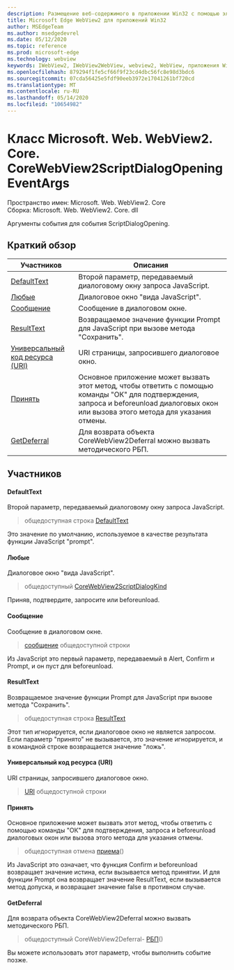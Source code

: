 ```yaml
---
description: Размещение веб-содержимого в приложении Win32 с помощью элемента управления Microsoft Edge WebView2
title: Microsoft Edge WebView2 для приложений Win32
author: MSEdgeTeam
ms.author: msedgedevrel
ms.date: 05/12/2020
ms.topic: reference
ms.prod: microsoft-edge
ms.technology: webview
keywords: IWebView2, IWebView2WebView, webview2, WebView, приложения Win32, Win32, EDGE, ICoreWebView2, ICoreWebView2Controller, элемент управления "веб-браузер", HTML Edge
ms.openlocfilehash: 879294f1fe5cf66f9f23cd4dbc56fc8e98d3bdc6
ms.sourcegitcommit: 07cda56425e5fdf90eeb3972e17041261bf720cd
ms.translationtype: MT
ms.contentlocale: ru-RU
ms.lasthandoff: 05/14/2020
ms.locfileid: "10654982"
---
```

# Класс Microsoft. Web. WebView2. Core. CoreWebView2ScriptDialogOpeningEventArgs 

Пространство имен: Microsoft. Web. WebView2. Core \
Сборка: Microsoft. Web. WebView2. Core. dll

Аргументы события для события ScriptDialogOpening.

## Краткий обзор

 Участников                        | Описания
--------------------------------|---------------------------------------------
[DefaultText](#defaulttext) | Второй параметр, передаваемый диалоговому окну запроса JavaScript.
[Любые](#kind) | Диалоговое окно "вида JavaScript".
[Сообщение](#message) | Сообщение в диалоговом окне.
[ResultText](#resulttext) | Возвращаемое значение функции Prompt для JavaScript при вызове метода "Сохранить".
[Универсальный код ресурса (URI)](#uri) | URI страницы, запросившего диалоговое окно.
[Принять](#accept) | Основное приложение может вызвать этот метод, чтобы ответить с помощью команды "ОК" для подтверждения, запроса и beforeunload диалоговых окон или вызова этого метода для указания отмены.
[GetDeferral](#getdeferral) | Для возврата объекта CoreWebView2Deferral можно вызвать методического РБП.

## Участников

#### DefaultText 

Второй параметр, передаваемый диалоговому окну запроса JavaScript.

> общедоступная строка [DefaultText](#defaulttext)

Это значение по умолчанию, используемое в качестве результата функции JavaScript "prompt".

#### Любые 

Диалоговое окно "вида JavaScript".

> общедоступный [CoreWebView2ScriptDialogKind](#kind)

Приняв, подтвердите, запросите или beforeunload.

#### Сообщение 

Сообщение в диалоговом окне.

> [сообщение](#message) общедоступной строки

Из JavaScript это первый параметр, передаваемый в Alert, Confirm и Prompt, и он пуст для beforeunload.

#### ResultText 

Возвращаемое значение функции Prompt для JavaScript при вызове метода "Сохранить".

> общедоступная строка [ResultText](#resulttext)

Этот тип игнорируется, если диалоговое окно не является запросом. Если параметр "принято" не вызывается, это значение игнорируется, и в командной строке возвращается значение "ложь".

#### Универсальный код ресурса (URI) 

URI страницы, запросившего диалоговое окно.

> [URI](#uri) общедоступной строки

#### Принять 

Основное приложение может вызвать этот метод, чтобы ответить с помощью команды "ОК" для подтверждения, запроса и beforeunload диалоговых окон или вызова этого метода для указания отмены.

> общедоступная отмена [приема](#accept)()

Из JavaScript это означает, что функция Confirm и beforeunload возвращает значение истина, если вызывается метод принятии. И для функции Prompt она возвращает значение ResultText, если вызывается метод допуска, и возвращает значение false в противном случае.

#### GetDeferral 

Для возврата объекта CoreWebView2Deferral можно вызвать методического РБП.

> общедоступный CoreWebView2Deferral- [РБП](#getdeferral)()

Вы можете использовать этот параметр, чтобы выполнить событие позже.

